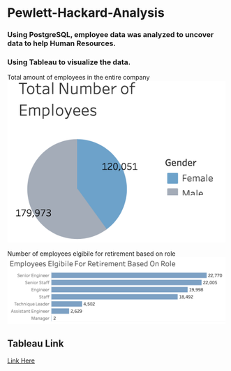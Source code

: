 # Pewlett-Hackard-Analysis
### Using PostgreSQL, employee data was analyzed to uncover data to help Human Resources. 
### Using Tableau to visualize the data.

Total amount of employees in the entire company
<img width="500" alt="Screen Shot 2021-03-16 at 11 10 57 PM" src="https://github.com/nigelrowser/Pewlett-Hackard-Analysis/blob/main/Total%20Amount%20of%20Emp.png">

Number of employees elgibile for retirement based on role
<img width="500" alt="Screen Shot 2021-03-16 at 11 10 57 PM" src="https://github.com/nigelrowser/Pewlett-Hackard-Analysis/blob/main/Elgibile%20Employees.png">

## Tableau Link
[Link Here](https://public.tableau.com/profile/nigel.rowser#!/vizhome/PewlettHackardEmplpoyeeRetirementAnalysis/HPDashboard)
